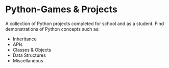 # Python-Games & Projects
A collection of Python projects completed for school and as a student. 
Find demonstrations of Python concepts such as: 
- Inheritance
- APIs
- Classes & Objects
- Data Structures
- Miscellaneous
